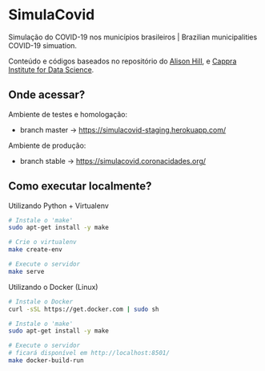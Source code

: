 # SimulaCovid

Simulação do COVID-19 nos municípios brasileiros | Brazilian municipalities COVID-19 simuation.

Conteúdo e códigos baseados no repositório do <a href="https://github.com/alsnhll/SEIR_COVID19">Alison Hill</a>, e <a href="https://www.cappra.institute">Cappra Institute for Data Science</a>.

## Onde acessar?

Ambiente de testes e homologação:
- branch master -> https://simulacovid-staging.herokuapp.com/

Ambiente de produção:
- branch stable -> https://simulacovid.coronacidades.org/

## Como executar localmente?

Utilizando Python + Virtualenv

```bash
# Instale o 'make'
sudo apt-get install -y make

# Crie o virtualenv
make create-env

# Execute o servidor
make serve
```

Utilizando o Docker (Linux)

```bash
# Instale o Docker
curl -sSL https://get.docker.com | sudo sh

# Instale o 'make'
sudo apt-get install -y make

# Execute o servidor
# ficará disponível em http://localhost:8501/
make docker-build-run
```
